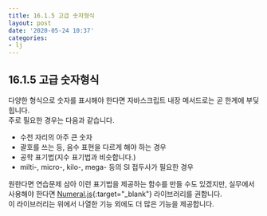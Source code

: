 ```yaml
---
title: 16.1.5 고급 숫자형식
layout: post
date: '2020-05-24 10:37'
categories:
- lj
---
```


## 16.1.5 고급 숫자형식

다양한 형식으로 숫자를 표시해야 한다면 자바스크립트 내장 메서드로는 곧 한계에 부딪힙니다.  
주로 필요한 경우는 다음과 같습니다.

* 수천 자리의 아주 큰 숫자
* 괄호를 쓰는 등, 음수 표현을 다르게 해야 하는 경우
* 공학 표기법(지수 표기법과 비슷합니다.)
* milti-, micro-, kilo-, mega- 등의 SI 접두사가 필요한 경우

원한다면 연습문제 삼아 이런 표기법을 제공하는 함수를 만들 수도 있겠지만, 실무에서 사용해야 한다면 
[Numeral.js](http://numeraljs.com/){:target="_blank"} 라이브러리를 권합니다.  
이 라이브러리는 위에서 나열한 기능 외에도 더 많은 기능을 제공합니다.